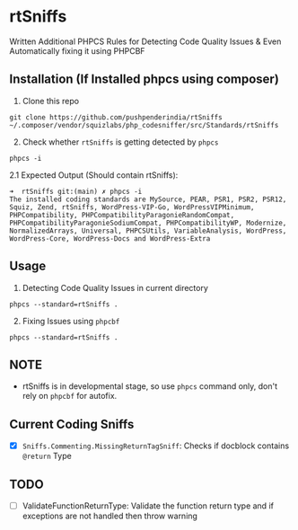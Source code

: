 # rtSniffs
Written Additional PHPCS Rules for Detecting Code Quality Issues &amp; Even Automatically fixing it using PHPCBF

## Installation (If Installed phpcs using composer)
1. Clone this repo
```
git clone https://github.com/pushpenderindia/rtSniffs ~/.composer/vendor/squizlabs/php_codesniffer/src/Standards/rtSniffs 
```
2. Check whether `rtSniffs` is getting detected by `phpcs`
```
phpcs -i
```
2.1 Expected Output (Should contain rtSniffs):
```
➜  rtSniffs git:(main) ✗ phpcs -i
The installed coding standards are MySource, PEAR, PSR1, PSR2, PSR12, Squiz, Zend, rtSniffs, WordPress-VIP-Go, WordPressVIPMinimum, PHPCompatibility, PHPCompatibilityParagonieRandomCompat, PHPCompatibilityParagonieSodiumCompat, PHPCompatibilityWP, Modernize, NormalizedArrays, Universal, PHPCSUtils, VariableAnalysis, WordPress, WordPress-Core, WordPress-Docs and WordPress-Extra
```

## Usage
1. Detecting Code Quality Issues in current directory
```
phpcs --standard=rtSniffs .
```
2. Fixing Issues using `phpcbf`
```
phpcs --standard=rtSniffs .
```

## NOTE
- rtSniffs is in developmental stage, so use `phpcs` command only, don't rely on `phpcbf` for autofix.

## Current Coding Sniffs 
- [X] `Sniffs.Commenting.MissingReturnTagSniff`: Checks if docblock contains `@return` Type

## TODO
- [ ] ValidateFunctionReturnType: Validate the function return type and if exceptions are not handled then throw warning
